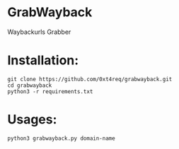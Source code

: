 # GrabWayback
Waybackurls Grabber

# Installation:
    git clone https://github.com/0xt4req/grabwayback.git
    cd grabwayback
    python3 -r requirements.txt
    
    
# Usages:
    python3 grabwayback.py domain-name
